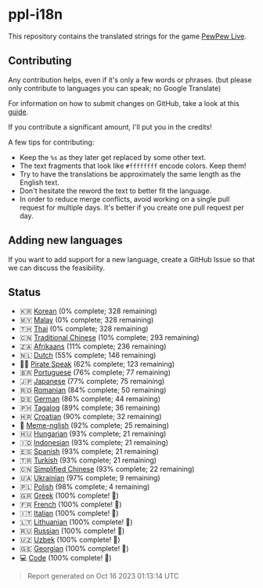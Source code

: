 [//]: # "This file is automatically generated by generate_readme.py"
# ppl-i18n
This repository contains the translated strings for the game [PewPew Live](https://pewpew.live).
## Contributing
Any contribution helps, even if it's only a few words or phrases.
(but please only contribute to languages you can speak; no Google Translate)

For information on how to submit changes on GitHub, take a look at this [guide](https://docs.github.com/en/free-pro-team@latest/github/managing-files-in-a-repository/editing-files-in-another-users-repository).

If you contribute a significant amount, I'll put you in the credits!

A few tips for contributing:
* Keep the `%s` as they later get replaced by some other text.
* The text fragments that look like `#ffffffff` encode colors. Keep them!
* Try to have the translations be approximately the same length as the English text.
* Don't hesitate the reword the text to better fit the language.
* In order to reduce merge conflicts, avoid working on a single pull request for multiple days. It's better if you create one pull request per day.
## Adding new languages
If you want to add support for a new language, create a GitHub Issue so that we can discuss
the feasibility.
## Status
* 🇰🇷 [Korean](/translations/kor.po) (0% complete; 328 remaining)
* 🇲🇾 [Malay](/translations/msa.po) (0% complete; 328 remaining)
* 🇹🇭 [Thai](/translations/tha.po) (0% complete; 328 remaining)
* 🇨🇳 [Traditional Chinese](/translations/cht.po) (10% complete; 293 remaining)
* 🇿🇦 [Afrikaans](/translations/afr.po) (11% complete; 236 remaining)
* 🇳🇱 [Dutch](/translations/nld.po) (55% complete; 146 remaining)
* 🏴‍☠️ [Pirate Speak](/translations/pirate.po) (62% complete; 123 remaining)
* 🇧🇷 [Portuguese](/translations/por.po) (76% complete; 77 remaining)
* 🇯🇵 [Japanese](/translations/jpn.po) (77% complete; 75 remaining)
* 🇷🇴 [Romanian](/translations/ron.po) (84% complete; 50 remaining)
* 🇩🇪 [German](/translations/deu.po) (86% complete; 44 remaining)
* 🇵🇭 [Tagalog](/translations/tgl.po) (89% complete; 36 remaining)
* 🇭🇷 [Croatian](/translations/hrv.po) (90% complete; 32 remaining)
* 🐸 [Meme-nglish](/translations/meme.po) (92% complete; 25 remaining)
* 🇭🇺 [Hungarian](/translations/hun.po) (93% complete; 21 remaining)
* 🇮🇩 [Indonesian](/translations/ind.po) (93% complete; 21 remaining)
* 🇪🇸 [Spanish](/translations/spa.po) (93% complete; 21 remaining)
* 🇹🇷 [Turkish](/translations/tur.po) (93% complete; 21 remaining)
* 🇨🇳 [Simplified Chinese](/translations/chs.po) (93% complete; 22 remaining)
* 🇺🇦 [Ukrainian](/translations/ukr.po) (97% complete; 9 remaining)
* 🇵🇱 [Polish](/translations/pol.po) (98% complete; 4 remaining)
* 🇬🇷 [Greek](/translations/ell.po) (100% complete! 🎉)
* 🇫🇷 [French](/translations/fra.po) (100% complete! 🎉)
* 🇮🇹 [Italian](/translations/ita.po) (100% complete! 🎉)
* 🇱🇹 [Lithuanian](/translations/lit.po) (100% complete! 🎉)
* 🇷🇺 [Russian](/translations/rus.po) (100% complete! 🎉)
* 🇺🇿 [Uzbek](/translations/uzb.po) (100% complete! 🎉)
* 🇬🇪 [Georgian](/translations/kat.po) (100% complete! 🎉)
* 💻 [Code](/translations/code.po) (100% complete! 🎉)
> Report generated on Oct 16 2023 01:13:14 UTC
